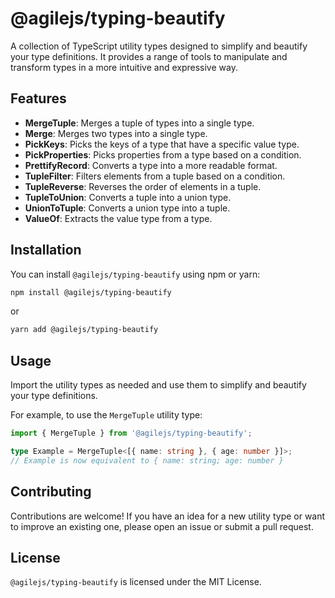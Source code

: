 # @agilejs/typing-beautify

A collection of TypeScript utility types designed to simplify and beautify your type definitions. It provides a range of tools to manipulate and transform types in a more intuitive and expressive way.

## Features

- **MergeTuple**: Merges a tuple of types into a single type.
- **Merge**: Merges two types into a single type.
- **PickKeys**: Picks the keys of a type that have a specific value type.
- **PickProperties**: Picks properties from a type based on a condition.
- **PrettifyRecord**: Converts a type into a more readable format.
- **TupleFilter**: Filters elements from a tuple based on a condition.
- **TupleReverse**: Reverses the order of elements in a tuple.
- **TupleToUnion**: Converts a tuple into a union type.
- **UnionToTuple**: Converts a union type into a tuple.
- **ValueOf**: Extracts the value type from a type.

## Installation

You can install `@agilejs/typing-beautify` using npm or yarn:

```bash
npm install @agilejs/typing-beautify
```

or

```bash
yarn add @agilejs/typing-beautify
```

## Usage

Import the utility types as needed and use them to simplify and beautify your type definitions.

For example, to use the `MergeTuple` utility type:

```typescript
import { MergeTuple } from '@agilejs/typing-beautify';

type Example = MergeTuple<[{ name: string }, { age: number }]>;
// Example is now equivalent to { name: string; age: number }
```

## Contributing

Contributions are welcome! If you have an idea for a new utility type or want to improve an existing one, please open an issue or submit a pull request.

## License

`@agilejs/typing-beautify` is licensed under the MIT License.
